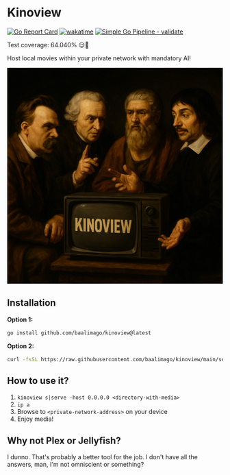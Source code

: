 # Kinoview

[![Go Report Card](https://goreportcard.com/badge/github.com/baalimago/kinoview)](https://goreportcard.com/report/github.com/baalimago/kinoview)
[![wakatime](https://wakatime.com/badge/user/018cc8d2-3fd9-47ef-81dc-e4ad645d5f34/project/c215f59a-0855-4729-a32e-95eef473ada1.svg)](https://wakatime.com/badge/user/018cc8d2-3fd9-47ef-81dc-e4ad645d5f34/project/c215f59a-0855-4729-a32e-95eef473ada1)
[![Simple Go Pipeline - validate](https://github.com/baalimago/kinoview/actions/workflows/validate.yml/badge.svg)](https://github.com/baalimago/kinoview/actions/workflows/validate.yml)

Test coverage: 64.040% 😌👏

Host local movies within your private network with mandatory AI!

<div align="center">
  <img src="img/banner.jpg" alt="Banner">
</div>

## Installation

**Option 1:**

```bash
go install github.com/baalimago/kinoview@latest
```

**Option 2:**

```bash
curl -fsSL https://raw.githubusercontent.com/baalimago/kinoview/main/setup.sh | sh
```

## How to use it?

1. `kinoview s|serve -host 0.0.0.0 <directory-with-media>`
2. `ip a`
3. Browse to `<private-network-address>` on your device
4. Enjoy media!

## Why not Plex or Jellyfish?

I dunno.
That's probably a better tool for the job.
I don't have all the answers, man, I'm not omniscient or something?
